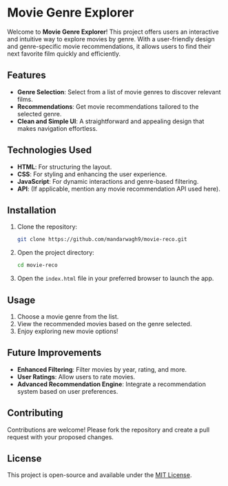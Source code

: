 # Movie Genre Explorer

Welcome to **Movie Genre Explorer**! This project offers users an interactive and intuitive way to explore movies by genre. With a user-friendly design and genre-specific movie recommendations, it allows users to find their next favorite film quickly and efficiently.

## Features

- **Genre Selection**: Select from a list of movie genres to discover relevant films.
- **Recommendations**: Get movie recommendations tailored to the selected genre.
- **Clean and Simple UI**: A straightforward and appealing design that makes navigation effortless.

## Technologies Used

- **HTML**: For structuring the layout.
- **CSS**: For styling and enhancing the user experience.
- **JavaScript**: For dynamic interactions and genre-based filtering.
- **API**: (If applicable, mention any movie recommendation API used here).

## Installation

1. Clone the repository:

   ```bash
   git clone https://github.com/mandarwagh9/movie-reco.git
   ```

2. Open the project directory:

   ```bash
   cd movie-reco
   ```

3. Open the `index.html` file in your preferred browser to launch the app.

## Usage

1. Choose a movie genre from the list.
2. View the recommended movies based on the genre selected.
3. Enjoy exploring new movie options!

## Future Improvements

- **Enhanced Filtering**: Filter movies by year, rating, and more.
- **User Ratings**: Allow users to rate movies.
- **Advanced Recommendation Engine**: Integrate a recommendation system based on user preferences.

## Contributing

Contributions are welcome! Please fork the repository and create a pull request with your proposed changes.

## License

This project is open-source and available under the [MIT License](LICENSE).
